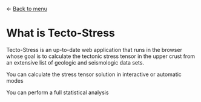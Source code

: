 ← [Back to menu](./toc.md)
# What is Tecto-Stress

Tecto-Stress is an up-to-date web application that runs in the browser whose goal is to calculate the tectonic stress tensor in the upper crust from an extensive list of geologic and seismologic data sets.

You can calculate the stress tensor solution in interactive or automatic modes

You can perform a full statistical analysis 